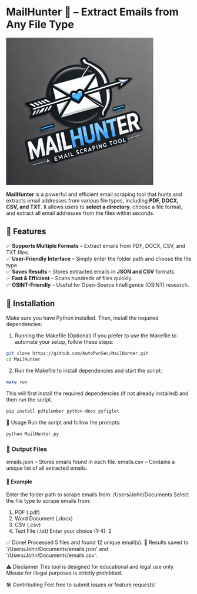 # MailHunter 🏹 – Extract Emails from Any File Type  

<img src="MailHunter.webp" alt="MailHunter Logo" width="400">

**MailHunter** is a powerful and efficient email scraping tool that hunts and extracts email addresses from various file types, including **PDF, DOCX, CSV, and TXT**. It allows users to **select a directory**, choose a file format, and extract all email addresses from the files within seconds.  
                            
## 🚀 Features  
✅ **Supports Multiple Formats** – Extract emails from PDF, DOCX, CSV, and TXT files.  
✅ **User-Friendly Interface** – Simply enter the folder path and choose the file type.  
✅ **Saves Results** – Stores extracted emails in **JSON and CSV** formats.  
✅ **Fast & Efficient** – Scans hundreds of files quickly.  
✅ **OSINT-Friendly** – Useful for Open-Source Intelligence (OSINT) research.  

## 🔧 Installation  
Make sure you have Python installed. Then, install the required dependencies:  

1. Running the Makefile (Optional)
If you prefer to use the Makefile to automate your setup, follow these steps:
```sh
git clone https://github.com/AutoPwnSec/MailHunter.git
cd MailHunter
```

2. Run the Makefile to install dependencies and start the script:
 ```sh
make run
```
This will first install the required dependencies (if not already installed) and then run the script.


```sh
pip install pdfplumber python-docx pyfiglet
```

📌 Usage
Run the script and follow the prompts:
```sh
python MailHunter.py
```

### 📂 Output Files
emails.json – Stores emails found in each file.
emails.csv – Contains a unique list of all extracted emails.

#### 🎯 Example
Enter the folder path to scrape emails from: /Users/John/Documents
Select the file type to scrape emails from:
1. PDF (.pdf)
2. Word Document (.docx)
3. CSV (.csv)
4. Text File (.txt)
Enter your choice (1-4): 2

✅ Done! Processed 5 files and found 12 unique email(s).
📂 Results saved to '/Users/John/Documents/emails.json' and '/Users/John/Documents/emails.csv'.

⚠️ Disclaimer
This tool is designed for educational and legal use only. Misuse for illegal purposes is strictly prohibited.

🛠 Contributing
Feel free to submit issues or feature requests!

